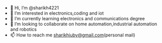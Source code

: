 - 👋 Hi, I’m @sharikh4221
- 👀 I’m interested in electronics,coding and iot
- 🌱 I’m currently learning electronics and communications degree
- 💞️ I’m looking to collaborate on home automation,industrial automation and robotics
- 📫 How to reach me sharikhjuby@gmail.com(personal mail)

<!---
sharikh4221/sharikh4221 is a ✨ special ✨ repository because its `README.md` (this file) appears on your GitHub profile.
You can click the Preview link to take a look at your changes.
--->
